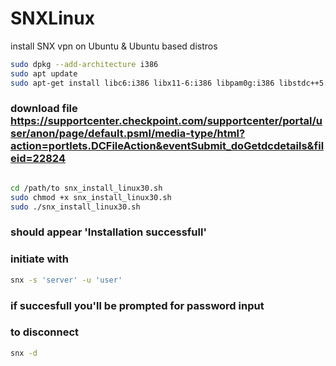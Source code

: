 # SNXLinux
install SNX vpn on Ubuntu &amp; Ubuntu based distros

```bash
sudo dpkg --add-architecture i386
sudo apt update
sudo apt-get install libc6:i386 libx11-6:i386 libpam0g:i386 libstdc++5:i386
```
### download file https://supportcenter.checkpoint.com/supportcenter/portal/user/anon/page/default.psml/media-type/html?action=portlets.DCFileAction&eventSubmit_doGetdcdetails&fileid=22824
```bash

cd /path/to snx_install_linux30.sh
sudo chmod +x snx_install_linux30.sh
sudo ./snx_install_linux30.sh
 ```
### should appear 'Installation successfull'
### initiate with
```bash
snx -s 'server' -u 'user'
```
### if succesfull you'll be prompted for password input

### to disconnect
```bash
snx -d
```
